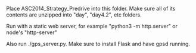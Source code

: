 Place ASC2014_Strategy_Predrive into this folder. Make sure all of its contents are unzipped into "day", "day4.2", etc folders.

Run with a static web server, for example "python3 -m http.server" or node's "http-server"

Also run ./gps_server.py.  Make sure to install Flask and have gpsd running.
